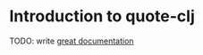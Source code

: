 # Introduction to quote-clj

TODO: write [great documentation](http://jacobian.org/writing/great-documentation/what-to-write/)

